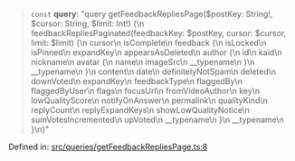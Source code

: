 > `const` **query**: "query getFeedbackRepliesPage($postKey: String!, $cursor: String, $limit: Int!) \{\n  feedbackRepliesPaginated(feedbackKey: $postKey, cursor: $cursor, limit: $limit) \{\n    cursor\n    isComplete\n    feedback \{\n      isLocked\n      isPinned\n      expandKey\n      appearsAsDeleted\n      author \{\n        id\n        kaid\n        nickname\n        avatar \{\n          name\n          imageSrc\n          \_\_typename\n        \}\n        \_\_typename\n      \}\n      content\n      date\n      definitelyNotSpam\n      deleted\n      downVoted\n      expandKey\n      feedbackType\n      flaggedBy\n      flaggedByUser\n      flags\n      focusUrl\n      fromVideoAuthor\n      key\n      lowQualityScore\n      notifyOnAnswer\n      permalink\n      qualityKind\n      replyCount\n      replyExpandKeys\n      showLowQualityNotice\n      sumVotesIncremented\n      upVoted\n      \_\_typename\n    \}\n    \_\_typename\n  \}\n\}"

Defined in: [src/queries/getFeedbackRepliesPage.ts:8](https://github.com/bhavjitChauhan/khan-api/blob/67d30ab4498111952301bcaddbef9a132bf75105/src/queries/getFeedbackRepliesPage.ts#L8)

